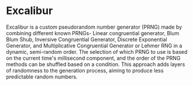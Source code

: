 # Excalibur
Excalibur is a custom pseudorandom number generator (PRNG) made by combining different known PRNGs- Linear congruential generator, Blum Blum Shub, Inversive Congruential Generator, Discrete Exponential Generator, and Multiplicative Congruential Generator or Lehmer RNG in a dynamic, semi-random order. 
The selection of which PRNG to use is based on the current time's millisecond component, and the order of the PRNG methods can be shuffled based on a condition. This approach adds layers of randomness to the generation process, aiming to produce less predictable random numbers.
